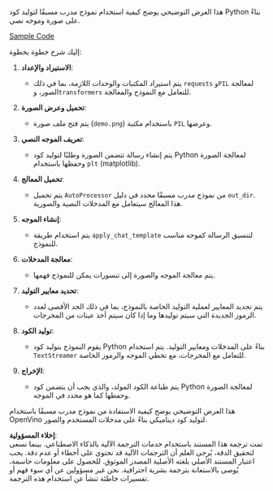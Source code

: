هذا العرض التوضيحي يوضح كيفية استخدام نموذج مدرب مسبقًا لتوليد كود Python بناءً على صورة وموجه نصي.

[Sample Code](../../../../../../code/06.E2E/E2E_OpenVino_Phi3-vision.ipynb)

إليك شرح خطوة بخطوة:

1. **الاستيراد والإعداد**:
   - يتم استيراد المكتبات والوحدات اللازمة، بما في ذلك `requests` و`PIL` لمعالجة الصور، و`transformers` للتعامل مع النموذج والمعالجة.

2. **تحميل وعرض الصورة**:
   - يتم فتح ملف صورة (`demo.png`) باستخدام مكتبة `PIL` وعرضها.

3. **تعريف الموجه النصي**:
   - يتم إنشاء رسالة تتضمن الصورة وطلبًا لتوليد كود Python لمعالجة الصورة وحفظها باستخدام `plt` (matplotlib).

4. **تحميل المعالج**:
   - يتم تحميل `AutoProcessor` من نموذج مدرب مسبقًا محدد في دليل `out_dir`. هذا المعالج سيتعامل مع المدخلات النصية والصورية.

5. **إنشاء الموجه**:
   - يتم استخدام طريقة `apply_chat_template` لتنسيق الرسالة كموجه مناسب للنموذج.

6. **معالجة المدخلات**:
   - يتم معالجة الموجه والصورة إلى تنسورات يمكن للنموذج فهمها.

7. **تحديد معايير التوليد**:
   - يتم تحديد المعايير لعملية التوليد الخاصة بالنموذج، بما في ذلك الحد الأقصى لعدد الرموز الجديدة التي سيتم توليدها وما إذا كان سيتم أخذ عينات من المخرجات.

8. **توليد الكود**:
   - يقوم النموذج بتوليد كود Python بناءً على المدخلات ومعايير التوليد. يتم استخدام `TextStreamer` للتعامل مع المخرجات، مع تخطي الموجه والرموز الخاصة.

9. **الإخراج**:
   - يتم طباعة الكود المولد، والذي يجب أن يتضمن كود Python لمعالجة الصورة وحفظها كما هو محدد في الموجه.

هذا العرض التوضيحي يوضح كيفية الاستفادة من نموذج مدرب مسبقًا باستخدام OpenVino لتوليد كود ديناميكي بناءً على مدخلات المستخدم والصور.

**إخلاء المسؤولية**:  
تمت ترجمة هذا المستند باستخدام خدمات الترجمة الآلية بالذكاء الاصطناعي. بينما نسعى لتحقيق الدقة، يُرجى العلم أن الترجمات الآلية قد تحتوي على أخطاء أو عدم دقة. يجب اعتبار المستند الأصلي بلغته الأصلية المصدر الموثوق. للحصول على معلومات حاسمة، يُوصى بالاستعانة بترجمة بشرية احترافية. نحن غير مسؤولين عن أي سوء فهم أو تفسيرات خاطئة تنشأ عن استخدام هذه الترجمة.